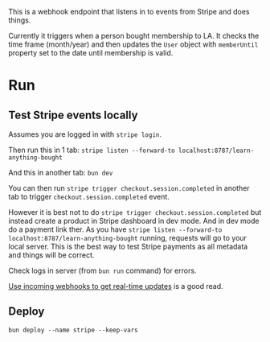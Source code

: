 This is a webhook endpoint that listens in to events from Stripe and does things.

Currently it triggers when a person bought membership to LA. It checks the time frame (month/year) and then updates the `User` object with `memberUntil` property set to the date until membership is valid.

# Run

## Test Stripe events locally

Assumes you are logged in with `stripe login`.

Then run this in 1 tab: `stripe listen --forward-to localhost:8787/learn-anything-bought`

And this in another tab: `bun dev`

You can then run `stripe trigger checkout.session.completed` in another tab to trigger `checkout.session.completed` event.

However it is best not to do `stripe trigger checkout.session.completed` but instead create a product in Stripe dashboard in dev mode. And in dev mode do a payment link ther. As you have `stripe listen --forward-to localhost:8787/learn-anything-bought` running, requests will go to your local server. This is the best way to test Stripe payments as all metadata and things will be correct.

Check logs in server (from `bun run` command) for errors.

[Use incoming webhooks to get real-time updates](https://stripe.com/docs/webhooks) is a good read.

## Deploy

```
bun deploy --name stripe --keep-vars
```
